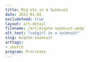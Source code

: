 ```yaml
---
title: Miq'ote in a Swimsuit
date: 2021-01-01
excludefeed: true
layout: art-detail
filename: /art/miqote-swimsuit.webp
alt_text: "catgirl in a swimsuit"
slug: miqote-swimsuit
arttags:
- sketch
program: Procreate
---
```

